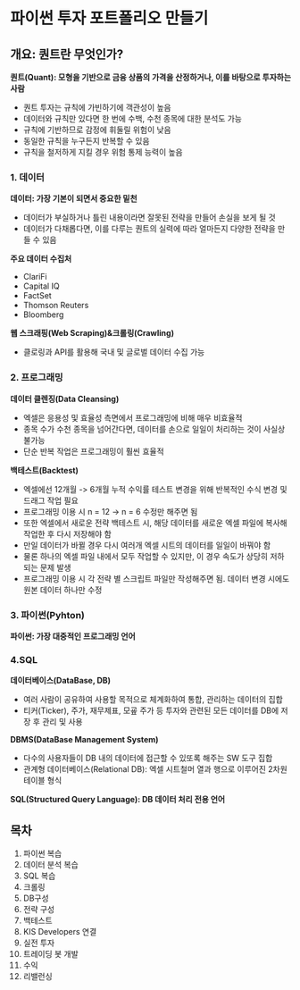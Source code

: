 # 파이썬 투자 포트폴리오 만들기

## 개요: 퀀트란 무엇인가?

**퀀트(Quant): 모형을 기반으로 금융 상품의 가격을 산정하거나, 이를 바탕으로 투자하는 사람**
- 퀀트 투자는 규칙에 가빈하기에 객관성이 높음
- 데이터와 규칙만 있다면 한 번에 수백, 수천 종목에 대한 분석도 가능
- 규칙에 기반하므로 감정에 휘둘릴 위험이 낮음
- 동일한 규칙을 누구든지 반복할 수 있음
- 규칙을 철저하게 지킬 경우 위험 통제 능력이 높음

### 1. 데이터

**데이터: 가장 기본이 되면서 중요한 밑천**
- 데이터가 부실하거나 틀린 내용이라면 잘못된 전략을 만들어 손실을 보게 될 것
- 데이터가 다채롭다면, 이를 다루는 퀀트의 실력에 따라 얼마든지 다양한 전략을 만들 수 있음

**주요 데이터 수집처**
- ClariFi
- Capital IQ
- FactSet
- Thomson Reuters
- Bloomberg

**웹 스크래핑(Web Scraping)&크롤링(Crawling)**
- 클로링과 API를 활용해 국내 및 글로벌 데이터 수집 가능

### 2. 프로그래밍

**데이터 클렌징(Data Cleansing)**
- 엑셀은 응용성 및 효율성 측면에서 프로그래밍에 비해 매우 비효율적
- 종목 수가 수천 종목을 넘어간다면, 데이터를 손으로 일일이 처리하는 것이 사실상 불가능
- 단순 반복 작업은 프로그래밍이 훨씬 효율적

**백테스트(Backtest)**
- 엑셀에선 12개월 -> 6개월 누적 수익률 테스트 변경을 위해 반복적인 수식 변경 및 드래그 작업 필요
- 프로그래밍 이용 시 n = 12 -> n = 6 수정만 해주면 됨
- 또한 엑셀에서 새로운 전략 백테스트 시, 해당 데이터를 새로운 엑셀 파일에 복사해 작업한 후 다시 저장해야 함
- 만일 데이터가 바뀔 경우 다시 여러개 엑셀 시트의 데이터를 일일이 바꿔야 함
- 물론 하나의 엑셀 파일 내에서 모두 작업할 수 있지만, 이 경우 속도가 상당히 저하되는 문제 발생
- 프로그래밍 이용 시 각 전략 별 스크립트 파일만 작성해주면 됨. 데이터 변경 시에도 원본 데이터 하나만 수정

### 3. 파이썬(Pyhton)

**파이썬: 가장 대중적인 프로그래밍 언어**

### 4.SQL

**데이터베이스(DataBase, DB)**
- 여러 사람이 공유하여 사용할 목적으로 체계화하여 통합, 관리하는 데이터의 집합
- 티커(Ticker), 주가, 재무제표, 모굪 주가 등 투자와 관련된 모든 데이터를 DB에 저장 후 관리 및 사용

**DBMS(DataBase Management System)**
- 다수의 사용자들이 DB 내의 데이터에 접근할 수 있또록 해주는 SW 도구 집합
- 관계형 데이터베이스(Relational DB): 엑셀 시트철머 열과 행으로 이루어진 2차원 테이블 형식

**SQL(Structured Query Language): DB 데이터 처리 전용 언어**

## 목차

1. 파이썬 복습
2. 데이터 분석 복습
3. SQL 복습
4. 크롤링
5. DB구성
6. 전략 구성
7. 백테스트
8. KIS Developers 연결
9. 실전 투자
10. 트레이딩 봇 개발
11. 수익
12. 리밸런싱